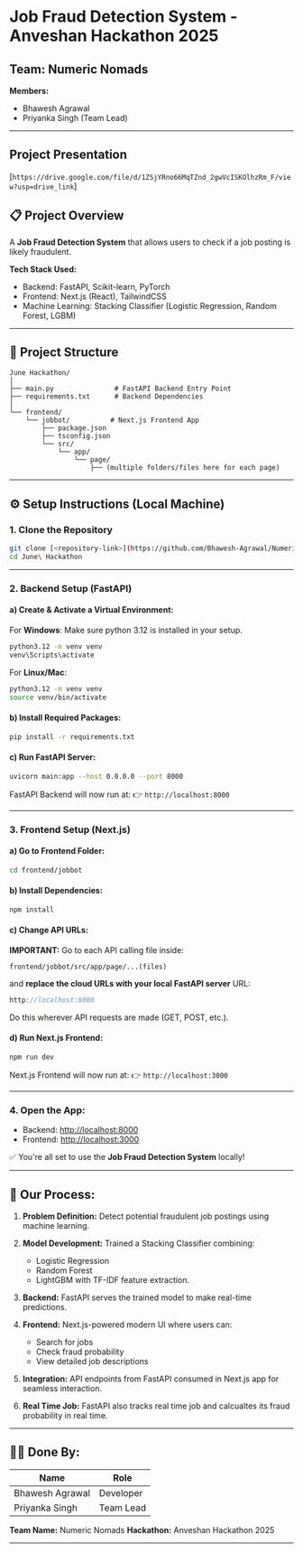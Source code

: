 # Job Fraud Detection System - Anveshan Hackathon 2025

## Team: **Numeric Nomads**

**Members:**

* Bhawesh Agrawal
* Priyanka Singh (Team Lead)

---

## Project Presentation
[`https://drive.google.com/file/d/1ZSjYRno66MqTZnd_2gwVcISKOlhzRm_F/view?usp=drive_link`]

## 📋 Project Overview

A **Job Fraud Detection System** that allows users to check if a job posting is likely fraudulent.

**Tech Stack Used:**

* Backend: FastAPI, Scikit-learn, PyTorch
* Frontend: Next.js (React), TailwindCSS
* Machine Learning: Stacking Classifier (Logistic Regression, Random Forest, LGBM)

---

## 📁 Project Structure

```
June Hackathon/
│
├── main.py               # FastAPI Backend Entry Point
├── requirements.txt      # Backend Dependencies
│
└── frontend/
    └── jobbot/          # Next.js Frontend App
        ├── package.json
        ├── tsconfig.json
        └── src/
            └── app/
                └── page/
                    ├── (multiple folders/files here for each page)
```

---

## ⚙️ Setup Instructions (Local Machine)

### 1. Clone the Repository

```bash
git clone [<repository-link>](https://github.com/Bhawesh-Agrawal/Numeric-Nomads)
cd June\ Hackathon
```

---

### 2. Backend Setup (FastAPI)

#### a) Create & Activate a Virtual Environment:

For **Windows**:
Make sure python 3.12 is installed in your setup.

```bash
python3.12 -m venv venv
venv\Scripts\activate
```

For **Linux/Mac**:

```bash
python3.12 -m venv venv
source venv/bin/activate
```

#### b) Install Required Packages:

```bash
pip install -r requirements.txt
```

#### c) Run FastAPI Server:

```bash
uvicorn main:app --host 0.0.0.0 --port 8000
```

FastAPI Backend will now run at:
👉 `http://localhost:8000`

---

### 3. Frontend Setup (Next.js)

#### a) Go to Frontend Folder:

```bash
cd frontend/jobbot
```

#### b) Install Dependencies:

```bash
npm install
```

#### c) Change API URLs:

**IMPORTANT:**
Go to each API calling file inside:

```
frontend/jobbot/src/app/page/...(files)
```

and **replace the cloud URLs with your local FastAPI server** URL:

```javascript
http://localhost:8000
```

Do this wherever API requests are made (GET, POST, etc.).

#### d) Run Next.js Frontend:

```bash
npm run dev
```

Next.js Frontend will now run at:
👉 `http://localhost:3000`

---

### 4. Open the App:

* Backend: [http://localhost:8000](http://localhost:8000)
* Frontend: [http://localhost:3000](http://localhost:3000)

✅ You're all set to use the **Job Fraud Detection System** locally!

---

## 🚀 Our Process:

1. **Problem Definition:**
   Detect potential fraudulent job postings using machine learning.

2. **Model Development:**
   Trained a Stacking Classifier combining:

   * Logistic Regression
   * Random Forest
   * LightGBM
     with TF-IDF feature extraction.

3. **Backend:**
   FastAPI serves the trained model to make real-time predictions.

4. **Frontend:**
   Next.js-powered modern UI where users can:

   * Search for jobs
   * Check fraud probability
   * View detailed job descriptions

5. **Integration:**
   API endpoints from FastAPI consumed in Next.js app for seamless interaction.

6. **Real Time Job:**
   FastAPI also tracks real time job and calcualtes its fraud probability in real time.

---

## 👨‍💻 Done By:

| Name            | Role      |
| --------------- | --------- |
| Bhawesh Agrawal | Developer |
| Priyanka Singh  | Team Lead |

**Team Name:** Numeric Nomads
**Hackathon:** Anveshan Hackathon 2025

---
